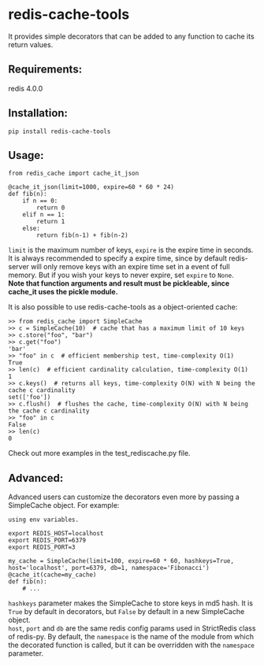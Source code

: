 # redis-cache-tools
It provides simple decorators that can be added to any function to cache its return values.

Requirements:
-------------
redis 4.0.0

Installation:
-------------

    pip install redis-cache-tools

Usage:
------

    from redis_cache import cache_it_json

    @cache_it_json(limit=1000, expire=60 * 60 * 24)
    def fib(n):
        if n == 0:
            return 0
        elif n == 1:
            return 1
        else:
            return fib(n-1) + fib(n-2)

`limit` is the maximum number of keys, `expire` is the expire time in seconds.  
It is always recommended to specify a expire time, since by default redis-server will only remove keys with an expire time set in a event of full memory. But if you wish your keys to never expire, set `expire` to `None`.  
**Note that function arguments and result must be pickleable, since cache_it uses the pickle module.**

It is also possible to use redis-cache-tools as a object-oriented cache:
        
    >> from redis_cache import SimpleCache
    >> c = SimpleCache(10)  # cache that has a maximum limit of 10 keys
    >> c.store("foo", "bar")
    >> c.get("foo")
    'bar'
    >> "foo" in c  # efficient membership test, time-complexity O(1)
    True
    >> len(c)  # efficient cardinality calculation, time-complexity O(1)
    1
    >> c.keys()  # returns all keys, time-complexity O(N) with N being the cache c cardinality
    set(['foo'])
    >> c.flush()  # flushes the cache, time-complexity O(N) with N being the cache c cardinality
    >> "foo" in c
    False
    >> len(c)
    0

Check out more examples in the test_rediscache.py file.

Advanced:
---------
Advanced users can customize the decorators even more by passing a SimpleCache object. For example:

    using env variables.

    export REDIS_HOST=localhost
    export REDIS_PORT=6379
    export REDIS_PORT=3
    
    my_cache = SimpleCache(limit=100, expire=60 * 60, hashkeys=True, host='localhost', port=6379, db=1, namespace='Fibonacci')
    @cache_it(cache=my_cache)
    def fib(n):
        # ...

`hashkeys` parameter makes the SimpleCache to store keys in md5 hash. It is `True` by default in decorators, but `False` by default in a new SimpleCache object.  
`host`, `port` and `db` are the same redis config params used in StrictRedis class of redis-py.
By default, the `namespace` is the name of the module from which the decorated function is called, but it can be overridden with the `namespace` parameter. 